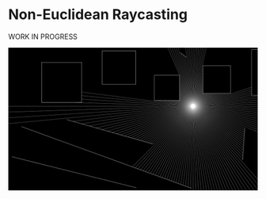 # Non-Euclidean Raycasting

WORK IN PROGRESS

![A screenshot from the app](./Resources/screenshot.png)
